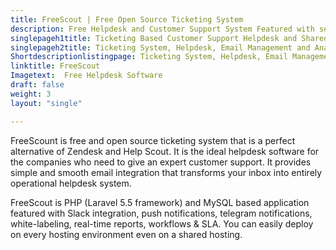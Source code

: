 ```yaml
---
title: FreeScout | Free Open Source Ticketing System
description: Free Helpdesk and Customer Support System Featured with seamless integration to your email. Use shared inbox to improve transparency within organization.
singlepageh1title: Ticketing Based Customer Support Helpdesk and Shared Inbox
singlepageh2title: Ticketing System, Helpdesk, Email Management and Analytics at one place. Provide cutting edge customer support and take customer satisfaction to next level.
Shortdescriptionlistingpage: Ticketing System, Helpdesk, Email Management and Analytics at one place. Provide cutting edge customer support and take customer satisfaction to next level.
linktitle: FreeScout
Imagetext:  Free Helpdesk Software 
draft: false
weight: 3
layout: "single"

---
```


FreeScount is free and open source ticketing system that is a perfect alternative of Zendesk and Help Scout. It is the ideal helpdesk software for the companies who need to give an expert customer support. It provides simple and smooth email integration that transforms your inbox into entirely operational helpdesk system.

FreeScout is PHP (Laravel 5.5 framework) and MySQL based application featured with Slack integration, push notifications, telegram notifications, white-labeling, real-time reports, workflows &amp; SLA. You can easily deploy on every hosting environment even on a shared hosting.